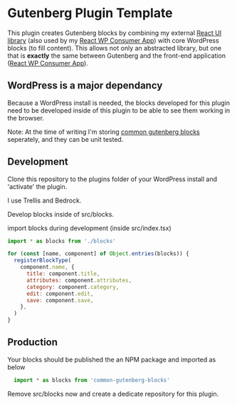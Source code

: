 # Gutenberg Plugin Template
This plugin creates Gutenberg blocks by combining my external [React UI library](https://github.com/ljsherlock/ljsherlock.ui) (also used by my [React WP Consumer App](https://github.com/ljsherlock/react-wordpress-consumer)) with core WordPress blocks (to fill content). This allows not only an abstracted library, but one that is **exactly** the same between Gutenberg and the front-end application ([React WP Consumer App](https://github.com/ljsherlock/react-wordpress-consumer)).

## WordPress is a major dependancy
Because a WordPress install is needed, the blocks developed for this plugin need to be developed inside of this plugin to be able to see them working in the browser.

Note: At the time of writing I'm storing [common gutenberg blocks](https://github.com/ljsherlock/common-gutenberg-blocks) seperately, and they can be unit tested.

## Development
Clone this repository to the plugins folder of your WordPress install and 'activate' the plugin. 

I use Trellis and Bedrock.

Develop blocks inside of src/blocks.

import blocks during development (inside src/index.tsx)
```js
import * as blocks from './blocks'

for (const [name, component] of Object.entries(blocks)) {
  registerBlockType(
    component.name, {
      title: component.title,
      attributes: component.attributes,
      category: component.category,
      edit: component.edit,
      save: component.save,
    },
  )
}
```

## Production

Your blocks should be published the an NPM package and imported as below

```js
  import * as blocks from 'common-gutenberg-blocks'
```

Remove src/blocks now and create a dedicate repository for this plugin.